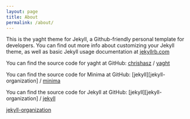 ```yaml
---
layout: page
title: About
permalink: /about/
---
```


This is the yaght theme for Jekyll, a Github-friendly personal template for developers. You can find out more info about customizing your Jekyll theme, as well as basic Jekyll usage documentation at [jekyllrb.com](https://jekyllrb.com/)

You can find the source code for yaght at GitHub:
[chrishasz](https://github.com/chrishasz) /
[yaght](https://github.com/chrishasz/yaght)

You can find the source code for Minima at GitHub:
[jekyll][jekyll-organization] /
[minima](https://github.com/jekyll/minima)

You can find the source code for Jekyll at GitHub:
[jekyll][jekyll-organization] /
[jekyll](https://github.com/jekyll/jekyll)

[jekyll-organization](https://github.com/jekyll)
